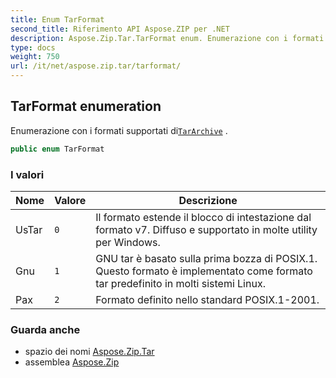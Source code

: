```yaml
---
title: Enum TarFormat
second_title: Riferimento API Aspose.ZIP per .NET
description: Aspose.Zip.Tar.TarFormat enum. Enumerazione con i formati supportati diTarArchive .
type: docs
weight: 750
url: /it/net/aspose.zip.tar/tarformat/
---
```

## TarFormat enumeration

Enumerazione con i formati supportati di[`TarArchive`](../tararchive/) .

```csharp
public enum TarFormat
```

### I valori

| Nome | Valore | Descrizione |
| --- | --- | --- |
| UsTar | `0` | Il formato estende il blocco di intestazione dal formato v7. Diffuso e supportato in molte utility per Windows. |
| Gnu | `1` | GNU tar è basato sulla prima bozza di POSIX.1. Questo formato è implementato come formato tar predefinito in molti sistemi Linux. |
| Pax | `2` | Formato definito nello standard POSIX.1-2001. |

### Guarda anche

* spazio dei nomi [Aspose.Zip.Tar](../../aspose.zip.tar/)
* assemblea [Aspose.Zip](../../)


